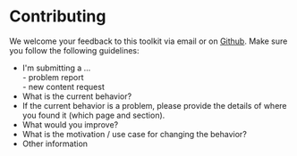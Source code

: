 # Contributing

We welcome your feedback to this toolkit via email or on [Github](https://github.com/CitiObs/citizen-led-action-toolkit). Make sure you follow the following guidelines:

* I'm submitting a ...​\
  \- problem report​\
  \- new content request​
* What is the current behavior?​
* If the current behavior is a problem, please provide the details of where you found it (which page and section).​
* What would you improve?​
* What is the motivation / use case for changing the behavior?​
* Other information
